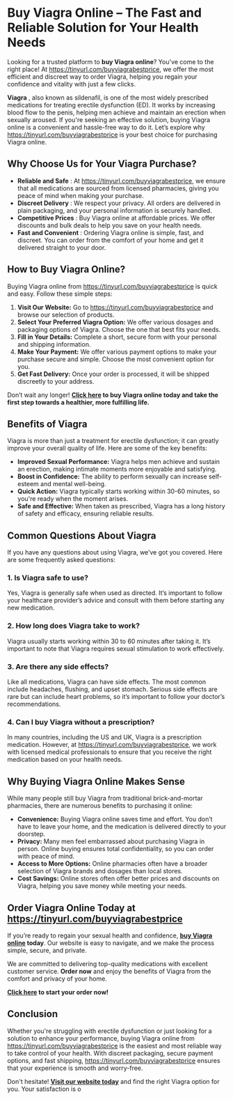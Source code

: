 # Buy Viagra Online – The Fast and Reliable Solution for Your Health Needs

Looking for a trusted platform to **buy Viagra online**? You've come to the right place! At https://tinyurl.com/buyviagrabestprice, we offer the most efficient and discreet way to order Viagra, helping you regain your confidence and vitality with just a few clicks.

**Viagra** , also known as sildenafil, is one of the most widely prescribed medications for treating erectile dysfunction (ED). It works by increasing blood flow to the penis, helping men achieve and maintain an erection when sexually aroused. If you're seeking an effective solution, buying Viagra online is a convenient and hassle-free way to do it. Let’s explore why https://tinyurl.com/buyviagrabestprice is your best choice for purchasing Viagra online.

## Why Choose Us for Your Viagra Purchase?

- **Reliable and Safe** : At https://tinyurl.com/buyviagrabestprice, we ensure that all medications are sourced from licensed pharmacies, giving you peace of mind when making your purchase.
- **Discreet Delivery** : We respect your privacy. All orders are delivered in plain packaging, and your personal information is securely handled.
- **Competitive Prices** : Buy Viagra online at affordable prices. We offer discounts and bulk deals to help you save on your health needs.
- **Fast and Convenient** : Ordering Viagra online is simple, fast, and discreet. You can order from the comfort of your home and get it delivered straight to your door.

## How to Buy Viagra Online?

Buying Viagra online from https://tinyurl.com/buyviagrabestprice is quick and easy. Follow these simple steps:

1. **Visit Our Website:** Go to https://tinyurl.com/buyviagrabestprice and browse our selection of products.
2. **Select Your Preferred Viagra Option:** We offer various dosages and packaging options of Viagra. Choose the one that best fits your needs.
3. **Fill in Your Details:** Complete a short, secure form with your personal and shipping information.
4. **Make Your Payment:** We offer various payment options to make your purchase secure and simple. Choose the most convenient option for you.
5. **Get Fast Delivery:** Once your order is processed, it will be shipped discreetly to your address.

Don’t wait any longer! **[Click here](https://tinyurl.com/buyviagrabestprice) to buy Viagra online today and take the first step towards a healthier, more fulfilling life.**

## Benefits of Viagra

Viagra is more than just a treatment for erectile dysfunction; it can greatly improve your overall quality of life. Here are some of the key benefits:

- **Improved Sexual Performance:** Viagra helps men achieve and sustain an erection, making intimate moments more enjoyable and satisfying.
- **Boost in Confidence:** The ability to perform sexually can increase self-esteem and mental well-being.
- **Quick Action:** Viagra typically starts working within 30-60 minutes, so you're ready when the moment arises.
- **Safe and Effective:** When taken as prescribed, Viagra has a long history of safety and efficacy, ensuring reliable results.

## Common Questions About Viagra

If you have any questions about using Viagra, we’ve got you covered. Here are some frequently asked questions:

### 1. Is Viagra safe to use?

Yes, Viagra is generally safe when used as directed. It’s important to follow your healthcare provider’s advice and consult with them before starting any new medication.

### 2. How long does Viagra take to work?

Viagra usually starts working within 30 to 60 minutes after taking it. It’s important to note that Viagra requires sexual stimulation to work effectively.

### 3. Are there any side effects?

Like all medications, Viagra can have side effects. The most common include headaches, flushing, and upset stomach. Serious side effects are rare but can include heart problems, so it’s important to follow your doctor’s recommendations.

### 4. Can I buy Viagra without a prescription?

In many countries, including the US and UK, Viagra is a prescription medication. However, at https://tinyurl.com/buyviagrabestprice, we work with licensed medical professionals to ensure that you receive the right medication based on your health needs.

## Why Buying Viagra Online Makes Sense

While many people still buy Viagra from traditional brick-and-mortar pharmacies, there are numerous benefits to purchasing it online:

- **Convenience:** Buying Viagra online saves time and effort. You don’t have to leave your home, and the medication is delivered directly to your doorstep.
- **Privacy:** Many men feel embarrassed about purchasing Viagra in person. Online buying ensures total confidentiality, so you can order with peace of mind.
- **Access to More Options:** Online pharmacies often have a broader selection of Viagra brands and dosages than local stores.
- **Cost Savings:** Online stores often offer better prices and discounts on Viagra, helping you save money while meeting your needs.

## Order Viagra Online Today at https://tinyurl.com/buyviagrabestprice

If you’re ready to regain your sexual health and confidence, **[buy Viagra online](https://tinyurl.com/buyviagrabestprice) today**. Our website is easy to navigate, and we make the process simple, secure, and private.

We are committed to delivering top-quality medications with excellent customer service. **Order now** and enjoy the benefits of Viagra from the comfort and privacy of your home.

**[Click here](https://tinyurl.com/buyviagrabestprice) to start your order now!**

## Conclusion

Whether you're struggling with erectile dysfunction or just looking for a solution to enhance your performance, buying Viagra online from https://tinyurl.com/buyviagrabestprice is the easiest and most reliable way to take control of your health. With discreet packaging, secure payment options, and fast shipping, https://tinyurl.com/buyviagrabestprice ensures that your experience is smooth and worry-free.

Don't hesitate! **[Visit our website today](https://tinyurl.com/buyviagrabestprice)** and find the right Viagra option for you. Your satisfaction is o
